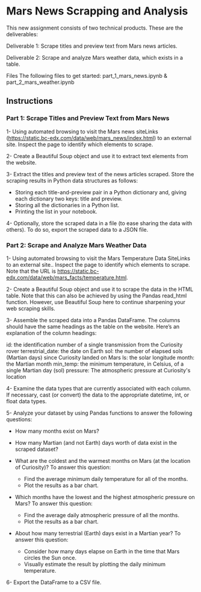 # Mars News Scrapping and Analysis

This new assignment consists of two technical products. These are the deliverables:

Deliverable 1: Scrape titles and preview text from Mars news articles.

Deliverable 2: Scrape and analyze Mars weather data, which exists in a table.

Files
The following files to get started: part_1_mars_news.ipynb & part_2_mars_weather.ipynb

## Instructions
### Part 1: Scrape Titles and Preview Text from Mars News

1- Using automated browsing to visit the Mars news siteLinks (https://static.bc-edx.com/data/web/mars_news/index.html) to an external site. Inspect the page to identify which elements to scrape.

2- Create a Beautiful Soup object and use it to extract text elements from the website.

3- Extract the titles and preview text of the news articles scraped. Store the scraping results in Python data structures as follows:
- Storing each title-and-preview pair in a Python dictionary and, giving each dictionary two keys: title and preview.
- Storing all the dictionaries in a Python list.
- Printing the list in your notebook.

4- Optionally, store the scraped data in a file (to ease sharing the data with others). To do so, export the scraped data to a JSON file.

### Part 2: Scrape and Analyze Mars Weather Data

1- Using automated browsing to visit the Mars Temperature Data SiteLinks to an external site.. Inspect the page to identify which elements to scrape. Note that the URL is https://static.bc-edx.com/data/web/mars_facts/temperature.html.

2- Create a Beautiful Soup object and use it to scrape the data in the HTML table. Note that this can also be achieved by using the Pandas read_html function. However, use Beautiful Soup here to continue sharpening your web scraping skills.

3- Assemble the scraped data into a Pandas DataFrame. The columns should have the same headings as the table on the website. Here’s an explanation of the column headings:

id: the identification number of a single transmission from the Curiosity rover
terrestrial_date: the date on Earth
sol: the number of elapsed sols (Martian days) since Curiosity landed on Mars
ls: the solar longitude
month: the Martian month
min_temp: the minimum temperature, in Celsius, of a single Martian day (sol)
pressure: The atmospheric pressure at Curiosity's location

4- Examine the data types that are currently associated with each column. If necessary, cast (or convert) the data to the appropriate datetime, int, or float data types.

5- Analyze your dataset by using Pandas functions to answer the following questions:

- How many months exist on Mars?
- How many Martian (and not Earth) days worth of data exist in the scraped dataset?
- What are the coldest and the warmest months on Mars (at the location of Curiosity)? To answer this question:
  - Find the average minimum daily temperature for all of the months.
  - Plot the results as a bar chart.

- Which months have the lowest and the highest atmospheric pressure on Mars? To answer this question:
  - Find the average daily atmospheric pressure of all the months.
  - Plot the results as a bar chart.

- About how many terrestrial (Earth) days exist in a Martian year? To answer this question:
  - Consider how many days elapse on Earth in the time that Mars circles the Sun once.
  - Visually estimate the result by plotting the daily minimum temperature.

6- Export the DataFrame to a CSV file.
